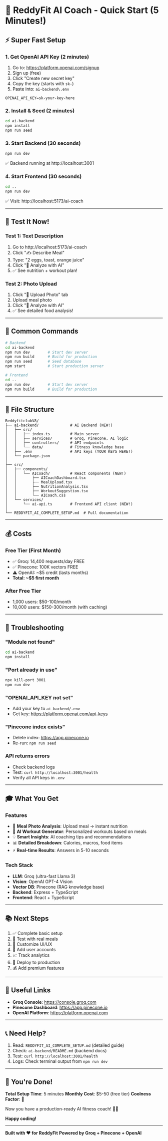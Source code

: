 # 🚀 ReddyFit AI Coach - Quick Start (5 Minutes!)

## ⚡ Super Fast Setup

### 1. Get OpenAI API Key (2 minutes)

1. Go to: https://platform.openai.com/signup
2. Sign up (free)
3. Click "Create new secret key"
4. Copy the key (starts with `sk-`)
5. Paste into: `ai-backend\.env`

```env
OPENAI_API_KEY=sk-your-key-here
```

### 2. Install & Seed (2 minutes)

```bash
cd ai-backend
npm install
npm run seed
```

### 3. Start Backend (30 seconds)

```bash
npm run dev
```

✅ Backend running at http://localhost:3001

### 4. Start Frontend (30 seconds)

```bash
cd ..
npm run dev
```

✅ Visit: http://localhost:5173/ai-coach

---

## 🎯 Test It Now!

### Test 1: Text Description

1. Go to http://localhost:5173/ai-coach
2. Click "✍️ Describe Meal"
3. Type: "2 eggs, toast, orange juice"
4. Click "🤖 Analyze with AI"
5. ✅ See nutrition + workout plan!

### Test 2: Photo Upload

1. Click "📸 Upload Photo" tab
2. Upload meal photo
3. Click "🤖 Analyze with AI"
4. ✅ See detailed food analysis!

---

## 🔧 Common Commands

```bash
# Backend
cd ai-backend
npm run dev        # Start dev server
npm run build      # Build for production
npm run seed       # Seed database
npm start          # Start production server

# Frontend
cd ..
npm run dev        # Start dev server
npm run build      # Build for production
```

---

## 📁 File Structure

```
ReddyfitclubV8/
├── ai-backend/              # AI Backend (NEW!)
│   ├── src/
│   │   ├── index.ts         # Main server
│   │   ├── services/        # Groq, Pinecone, AI logic
│   │   ├── controllers/     # API endpoints
│   │   └── data/            # Fitness knowledge base
│   ├── .env                 # API keys (YOUR KEYS HERE!)
│   └── package.json
│
├── src/
│   ├── components/
│   │   └── AICoach/         # React components (NEW!)
│   │       ├── AICoachDashboard.tsx
│   │       ├── MealUpload.tsx
│   │       ├── NutritionAnalysis.tsx
│   │       ├── WorkoutSuggestion.tsx
│   │       └── AICoach.css
│   └── services/
│       └── ai-api.ts        # Frontend API client (NEW!)
│
└── REDDYFIT_AI_COMPLETE_SETUP.md  # Full documentation
```

---

## 💰 Costs

### Free Tier (First Month)
- ✅ Groq: 14,400 requests/day FREE
- ✅ Pinecone: 100K vectors FREE
- ⚠️ OpenAI: ~$5 credit (lasts months)
- **Total: ~$5 first month**

### After Free Tier
- 1,000 users: $50-100/month
- 10,000 users: $150-300/month (with caching)

---

## 🐛 Troubleshooting

### "Module not found"
```bash
cd ai-backend
npm install
```

### "Port already in use"
```bash
npx kill-port 3001
npm run dev
```

### "OPENAI_API_KEY not set"
- Add your key to `ai-backend/.env`
- Get key: https://platform.openai.com/api-keys

### "Pinecone index exists"
- Delete index: https://app.pinecone.io
- Re-run: `npm run seed`

### API returns errors
- Check backend logs
- Test: `curl http://localhost:3001/health`
- Verify all API keys in `.env`

---

## 🎓 What You Get

### Features
- 📸 **Meal Photo Analysis**: Upload meal → instant nutrition
- 🤖 **AI Workout Generator**: Personalized workouts based on meals
- 💡 **Smart Insights**: AI coaching tips and recommendations
- 📊 **Detailed Breakdown**: Calories, macros, food items
- ⚡ **Real-time Results**: Answers in 5-10 seconds

### Tech Stack
- **LLM**: Groq (ultra-fast Llama 3)
- **Vision**: OpenAI GPT-4 Vision
- **Vector DB**: Pinecone (RAG knowledge base)
- **Backend**: Express + TypeScript
- **Frontend**: React + TypeScript

---

## 📚 Next Steps

1. ✅ Complete basic setup
2. 🧪 Test with real meals
3. 🎨 Customize UI/UX
4. 💾 Add user accounts
5. 📈 Track analytics
6. 🚀 Deploy to production
7. 💰 Add premium features

---

## 🔗 Useful Links

- **Groq Console**: https://console.groq.com
- **Pinecone Dashboard**: https://app.pinecone.io
- **OpenAI Platform**: https://platform.openai.com

---

## 📞 Need Help?

1. Read: `REDDYFIT_AI_COMPLETE_SETUP.md` (detailed guide)
2. Check: `ai-backend/README.md` (backend docs)
3. Test: `curl http://localhost:3001/health`
4. Logs: Check terminal output from `npm run dev`

---

## 🎉 You're Done!

**Total Setup Time**: 5 minutes
**Monthly Cost**: $5-50 (free tier)
**Coolness Factor**: 💯

Now you have a production-ready AI fitness coach! 🚀💪

**Happy coding!**

---

**Built with ❤️ for ReddyFit**
**Powered by Groq + Pinecone + OpenAI**
